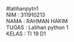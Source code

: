 #latihanpytn1
<br/> NIM   : 311910213
<br/> NAMA  : RAHMAN HAKIM
<br/> TUGAS : Latihan python 1
<br/> KELAS : TI 19 D1

<br/> 


